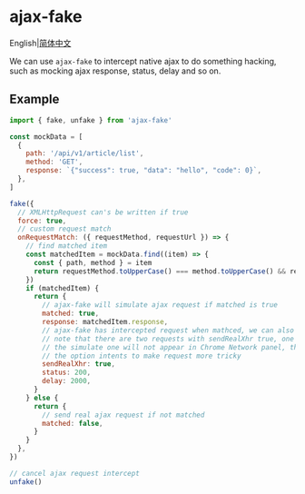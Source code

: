 # ajax-fake

English|[简体中文](https://github.com/Jcanno/ajax-fake/blob/master/README.zh-CN.md)

We can use `ajax-fake` to intercept native ajax to do something hacking, such as mocking ajax response, status, delay and so on.

## Example

```js
import { fake, unfake } from 'ajax-fake'

const mockData = [
  {
    path: '/api/v1/article/list',
    method: 'GET',
    response: `{"success": true, "data": "hello", "code": 0}`,
  },
]

fake({
  // XMLHttpRequest can's be written if true
  force: true,
  // custom request match
  onRequestMatch: ({ requestMethod, requestUrl }) => {
    // find matched item
    const matchedItem = mockData.find((item) => {
      const { path, method } = item
      return requestMethod.toUpperCase() === method.toUpperCase() && requestUrl === path
    })
    if (matchedItem) {
      return {
        // ajax-fake will simulate ajax request if matched is true
        matched: true,
        response: matchedItem.response,
        // ajax-fake has intercepted request when mathced, we can also send a real request by sendRealXhr
        // note that there are two requests with sendRealXhr true, one for simulate, another for real request
        // the simulate one will not appear in Chrome Network panel, the real request is additional, we still handle request result with simulate one
        // the option intents to make request more tricky
        sendRealXhr: true,
        status: 200,
        delay: 2000,
      }
    } else {
      return {
        // send real ajax request if not matched
        matched: false,
      }
    }
  },
})

// cancel ajax request intercept
unfake()
```
